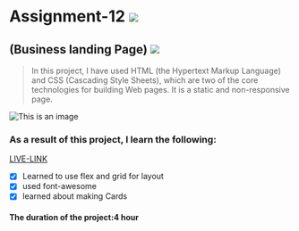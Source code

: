 # Assignment-12 ![](https://img.shields.io/badge/HTML-CSS-blueviolet)
## (Business landing Page) ![](https://img.shields.io/badge/Project12-Full--stack--JS-green)

> In this project, I have used HTML (the Hypertext Markup Language) and CSS (Cascading Style Sheets), which are two of the core technologies for building Web pages. It is a static and non-responsive page.

![This is an image](./project.jpg)

### As a result of this project, I learn the following:
[LIVE-LINK](https://projecthosting.netlify.app/)

- [x] Learned to use flex and grid for layout
- [x] used font-awesome
- [x] learned about making Cards

#### The duration of the project:4 hour